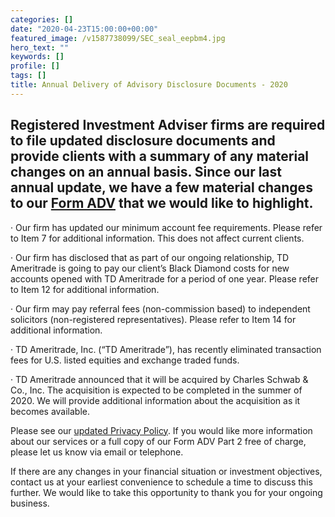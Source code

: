 ```yaml
---
categories: []
date: "2020-04-23T15:00:00+00:00"
featured_image: /v1587738099/SEC_seal_eepbm4.jpg
hero_text: ""
keywords: []
profile: []
tags: []
title: Annual Delivery of Advisory Disclosure Documents - 2020
---
```

## Registered Investment Adviser firms are required to file updated disclosure documents and provide clients with a summary of any material changes on an annual basis. Since our last annual update, we have a few material changes to our [Form ADV](/v1587737119/Form_ADV_Part_2A_-_Firm_Brochure_-_03.19.2020_finalized_lkcutq.pdf "Navalign, LLC Form ADV - 2020") that we would like to highlight.

· Our firm has updated our minimum account fee requirements. Please refer to Item 7 for additional information. This does not affect current clients.

· Our firm has disclosed that as part of our ongoing relationship, TD Ameritrade is going to pay our client’s Black Diamond costs for new accounts opened with TD Ameritrade for a period of one year. Please refer to Item 12 for additional information.

· Our firm may pay referral fees (non-commission based) to independent solicitors (non-registered representatives). Please refer to Item 14 for additional information.

· TD Ameritrade, Inc. (“TD Ameritrade”), has recently eliminated transaction fees for U.S. listed equities and exchange traded funds.

· TD Ameritrade announced that it will be acquired by Charles Schwab & Co., Inc. The acquisition is expected to be completed in the summer of 2020. We will provide additional information about the acquisition as it becomes available.

Please see our [updated Privacy Policy](/v1587737118/Privacy_Policy_2020_dliu1f.pdf "Navalign, LLC Privay Policy - 2020"). If you would like more information about our services or a full copy of our Form ADV Part 2 free of charge, please let us know via email or telephone.

If there are any changes in your financial situation or investment objectives, contact us at your earliest convenience to schedule a time to discuss this further. We would like to take this opportunity to thank you for your ongoing business.
